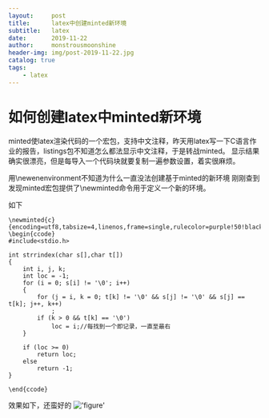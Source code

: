 ```yaml
---
layout:     post
title:      latex中创建minted新环境
subtitle:   latex
date:       2019-11-22
author:     monstrousmoonshine
header-img: img/post-2019-11-22.jpg
catalog: true
tags:
    - latex
---
```


# 如何创建latex中minted新环境
minted使latex渲染代码的一个宏包，支持中文注释，昨天用latex写一下C语言作业的报告，listings包不知道怎么都法显示中文注释，于是转战minted。
显示结果确实很漂亮，但是每导入一个代码块就要复制一遍参数设置，着实很麻烦。

用\newenenvironment不知道为什么一直没法创建基于minted的新环境
刚刚查到发现minted宏包提供了\newminted命令用于定义一个新的环境。


如下
```
\newminted{c}{encoding=utf8,tabsize=4,linenos,frame=single,rulecolor=purple!50!black,texcl=true}
\begin{ccode}
#include<stdio.h>

int strrindex(char s[],char t[])
{
	int i, j, k;
	int loc = -1;
	for (i = 0; s[i] != '\0'; i++)
	{
		for (j = i, k = 0; t[k] != '\0' && s[j] != '\0' && s[j] == t[k]; j++, k++)
			;
		if (k > 0 && t[k] == '\0')
			loc = i;//每找到一个即记录，一直至最右
	}

	if (loc >= 0)
		return loc;
	else
		return -1;
}

\end{ccode}
```
效果如下，还蛮好的
!['figure'](http://wx2.sinaimg.cn/mw1024/007P0Y0dly1g974oh7je2j30mj0estb5.jpg)
